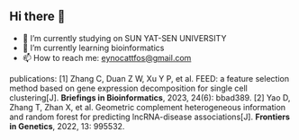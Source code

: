 ## Hi there 👋


- 🔭 I’m currently studying on SUN YAT-SEN UNIVERSITY
- 🌱 I’m currently learning bioinformatics
- 📫 How to reach me: eynocattfos@gmail.com

publications:
[1] Zhang C, Duan Z W, Xu Y P, et al. FEED: a feature selection method based on gene expression decomposition for single cell clustering[J]. **Briefings in Bioinformatics**, 2023, 24(6): bbad389.
[2] Yao D, Zhang T, Zhan X, et al. Geometric complement heterogeneous information and random forest for predicting lncRNA-disease associations[J]. **Frontiers in Genetics**, 2022, 13: 995532.
